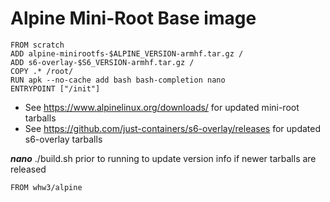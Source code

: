 # Alpine Mini-Root Base image
```
FROM scratch
ADD alpine-minirootfs-$ALPINE_VERSION-armhf.tar.gz /
ADD s6-overlay-$S6_VERSION-armhf.tar.gz /
COPY .* /root/
RUN apk --no-cache add bash bash-completion nano
ENTRYPOINT ["/init"]
```

* See https://www.alpinelinux.org/downloads/ for updated mini-root tarballs
* See https://github.com/just-containers/s6-overlay/releases for updated s6-overlay tarballs

***nano*** ./build.sh prior to running to update version info if newer tarballs are released


```
FROM whw3/alpine
```

